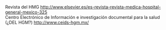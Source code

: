 Revista del HMG
http://www.elsevier.es/es-revista-revista-medica-hospital-general-mexico-325  
Centro Electrónico de Información e investigación documental para la salud (¿DEL HGM?) http://www.ceids-hgm.mx/
